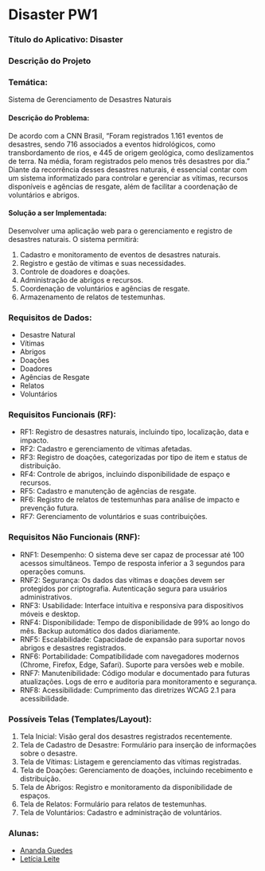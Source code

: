 # Disaster PW1
### Título do Aplicativo: Disaster

### Descrição do Projeto

### Temática: 
Sistema de Gerenciamento de Desastres Naturais

#### Descrição do Problema:
De acordo com a CNN Brasil, “Foram registrados 1.161 eventos de desastres, sendo 716 associados a eventos hidrológicos, como transbordamento de rios, e 445 de origem geológica, como deslizamentos de terra. Na média, foram registrados pelo menos três desastres por dia.” Diante da recorrência desses desastres naturais, é essencial contar com um sistema informatizado para controlar e gerenciar as vítimas, recursos disponíveis e agências de resgate, além de facilitar a coordenação de voluntários e abrigos.

#### Solução a ser Implementada: 
Desenvolver uma aplicação web para o gerenciamento e registro de desastres naturais. O sistema permitirá:
1. Cadastro e monitoramento de eventos de desastres naturais.
2. Registro e gestão de vítimas e suas necessidades.
3. Controle de doadores e doações.
4. Administração de abrigos e recursos.
5. Coordenação de voluntários e agências de resgate.
6. Armazenamento de relatos de testemunhas.

### Requisitos de Dados:
- Desastre Natural
- Vítimas
- Abrigos
- Doações
- Doadores
- Agências de Resgate
- Relatos
- Voluntários

### Requisitos Funcionais (RF):
- RF1: Registro de desastres naturais, incluindo tipo, localização, data e impacto.
- RF2: Cadastro e gerenciamento de vítimas afetadas.
- RF3: Registro de doações, categorizadas por tipo de item e status de distribuição.
- RF4: Controle de abrigos, incluindo disponibilidade de espaço e recursos.
- RF5: Cadastro e manutenção de agências de resgate.
- RF6: Registro de relatos de testemunhas para análise de impacto e prevenção futura.
- RF7: Gerenciamento de voluntários e suas contribuições.

### Requisitos Não Funcionais (RNF):
- RNF1: Desempenho: O sistema deve ser capaz de processar até 100 acessos simultâneos. Tempo de resposta inferior a 3 segundos para operações comuns.
- RNF2: Segurança: Os dados das vítimas e doações devem ser protegidos por criptografia. Autenticação segura para usuários administrativos.
- RNF3: Usabilidade: Interface intuitiva e responsiva para dispositivos móveis e desktop.
- RNF4: Disponibilidade: Tempo de disponibilidade de 99% ao longo do mês. Backup automático dos dados diariamente.
- RNF5: Escalabilidade: Capacidade de expansão para suportar novos abrigos e desastres registrados.
- RNF6: Portabilidade: Compatibilidade com navegadores modernos (Chrome, Firefox, Edge, Safari). Suporte para versões web e mobile.
- RNF7: Manutenibilidade: Código modular e documentado para futuras atualizações. Logs de erro e auditoria para monitoramento e segurança.
- RNF8: Acessibilidade: Cumprimento das diretrizes WCAG 2.1 para acessibilidade.

### Possíveis Telas (Templates/Layout):
1. Tela Inicial: Visão geral dos desastres registrados recentemente.
2. Tela de Cadastro de Desastre: Formulário para inserção de informações sobre o desastre.
3. Tela de Vítimas: Listagem e gerenciamento das vítimas registradas.
4. Tela de Doações: Gerenciamento de doações, incluindo recebimento e distribuição.
5. Tela de Abrigos: Registro e monitoramento da disponibilidade de espaços.
6. Tela de Relatos: Formulário para relatos de testemunhas.
7. Tela de Voluntários: Cadastro e administração de voluntários.

### Alunas: 
- [Ananda Guedes](https://github.com/agu3des)
- [Letícia Leite](https://github.com/l-e-t-i-c-i-a)
